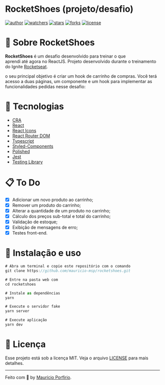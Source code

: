 # RocketShoes (projeto/desafio)

[![author](https://img.shields.io/badge/author-mauricioporfirio-blue?style=flat-square)](https://github.com/mauricio-msp)
[![watchers](https://img.shields.io/github/watchers/mauricio-msp/rocketshoes?style=flat-square&color=blue)](https://github.com/mauricio-msp/rocketshoes/watchers)
[![stars](https://img.shields.io/github/stars/mauricio-msp/rocketshoes?style=flat-square&color=blue)](https://github.com/mauricio-msp/rocketshoes/stargazers)
[![forks](https://img.shields.io/github/forks/mauricio-msp/rocketshoes?style=flat-square&color=blue)](https://github.com/mauricio-msp/rocketshoes/network/members)
[![license](https://img.shields.io/badge/license-MIT-blue?style=flat-square)](LICENSE)

# :information_desk_person: Sobre RocketShoes

**RocketShoes** é um desafio desenvolvido para treinar o que aprendi até agora no ReactJS. Projeto desenvolvido durante o treinamento do Ignite [Rocketseat](https://www.rocketseat.com.br/).

o seu principal objetivo é criar um hook de carrinho de compras. Você terá acesso a duas páginas, um componente e um hook para implementar as funcionalidades pedidas nesse desafio:


# :rocket: Tecnologias

- [CRA](https://create-react-app.dev/)
- [React](https://pt-br.reactjs.org/)
- [React Icons](https://react-icons.github.io/react-icons/)
- [React Router DOM](https://v5.reactrouter.com/web/guides/quick-start)
- [Typescript](https://www.typescriptlang.org/)
- [Styled-Components](https://styled-components.com/)
- [Polished](https://polished.js.org/)
- [Jest](https://jestjs.io/pt-BR/)
- [Testing Library](https://testing-library.com/)

# :clipboard: To Do

- [x] Adicionar um novo produto ao carrinho;
- [x] Remover um produto do carrinho;
- [x] Alterar a quantidade de um produto no carrinho;
- [x] Cálculo dos preços sub-total e total do carrinho;
- [x] Validação de estoque;
- [x] Exibição de mensagens de erro;
- [x] Testes front-end.

# :wrench: Instalação e uso

```js
# Abra um terminal e copie este repositório com o comando
git clone https://github.com/mauricio-msp/rocketshoes.git

# Entre na pasta web com 
cd rocketshoes

# Instale as dependências
yarn

# Execute o servidor fake
yarn server

# Execute aplicação
yarn dev
```

# :page_with_curl: Licença

Esse projeto está sob a licença MIT. Veja o arquivo [LICENSE](https://github.com/mauricio-msp/rocketshoes/blob/main/LICENSE) para mais detalhes.

---

Feito com :blue_heart: by [Maurício Porfírio](https://github.com/mauricio-msp).
